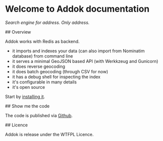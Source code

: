 # Welcome to Addok documentation

*Search engine for address. Only address.*

## Overview

Addok works with Redis as backend.

- it imports and indexes your data (can also import from Nominatim database) from command line
- it serves a minimal GeoJSON based API (with Werkkzeug and Gunicorn)
- it does reverse geocoding
- it does batch geocoding (through CSV for now)
- it has a debug shell for inspecting the index
- it's configurable in many details
- it's open source

Start by [installing it](install.md).

## Show me the code

The code is published via [Github](https://github.com/etalab/addok/).

## Licence

Addok is release under the WTFPL Licence.
